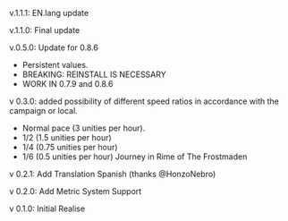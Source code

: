 v.1.1.1: EN.lang update

v.1.1.0: Final update

v.0.5.0: Update for 0.8.6
- Persistent values.
- BREAKING: REINSTALL IS NECESSARY
- WORK IN 0.7.9 and 0.8.6

v 0.3.0: added possibility of different speed ratios in accordance with the campaign or local.
- Normal pace (3 unities per hour).
- 1/2 (1.5 unities per hour)
- 1/4 (0.75 unities per hour)
- 1/6 (0.5 unities per hour) Journey in Rime of The Frostmaden

v 0.2.1: Add Translation Spanish (thanks @HonzoNebro)

v 0.2.0: Add Metric System Support

v 0.1.0: Initial Realise

